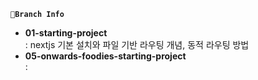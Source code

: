 **```🌸Branch Info```**
- **01-starting-project**    
  : nextjs 기본 설치와 파일 기반 라우팅 개념, 동적 라우팅 방법
- **05-onwards-foodies-starting-project**    
  : 
